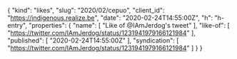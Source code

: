 {
  "kind": "likes",
  "slug": "2020/02/cepuo",
  "client_id": "https://indigenous.realize.be",
  "date": "2020-02-24T14:55:00Z",
  "h": "h-entry",
  "properties": {
    "name": [
      "Like of @IAmJerdog's tweet"
    ],
    "like-of": [
      "https://twitter.com/IAmJerdog/status/1231941979166121984"
    ],
    "published": [
      "2020-02-24T14:55:00Z"
    ],
    "syndication": [
      "https://twitter.com/IAmJerdog/status/1231941979166121984"
    ]
  }
}
